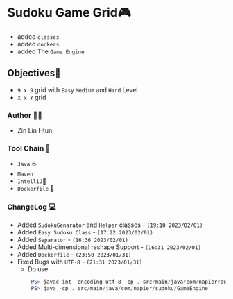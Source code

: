 # Sudoku Game Grid🎮
- added `classes`
- added `dockers`
- added The `Game Engine`

## Objectives🎯
- `9 x 9` grid with `Easy` `Medium` and `Hard` Level
- `X x Y` grid 

### Author 👨‍💻
- Zin Lin Htun

### Tool Chain 🔨
- `Java` ☕
- `Maven`
- `IntelliJ`📱
- `Dockerfile` 🐳

### ChangeLog 💻
- Added `SudokuGenarator` and `Helper` classes - `(19:10 2023/02/01)`
- Added `Easy Sudoku Class` - `(17:22 2023/02/01)`
- Added `Separator` - `(16:36 2023/02/01)`
- Added Multi-dimensional reshape Support - `(16:31 2023/02/01)`
- Added `Dockerfile` - `(23:50 2023/01/31)`
- Fixed Bugs with `UTF-8` - `(21:31 2023/01/31)`
  - Do use 
    ```powershell
     PS> javac int -encoding utf-8 -cp . src/main/java/com/napier/sudoku/*.java
     PS> java -cp . src/main/java/com/napier/sudoku/GameEngine
    ```
